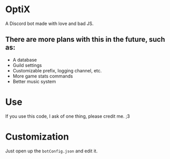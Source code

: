 # OptiX
A Discord bot made with love and bad JS.


## There are more plans with this in the future, such as:
- A database
- Guild settings
- Customizable prefix, logging channel, etc.
- More game stats commands
- Better music system


# Use
If you use this code, I ask of one thing, please credit me. ;3



# Customization
Just open up the `botConfig.json` and edit it.
